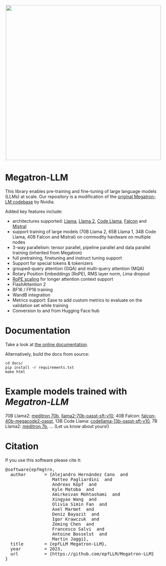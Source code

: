 
<div align="center">
  <img src="docs/imgs/llama-falcon.png"  width="500">
</div>

# Megatron-LLM

This library enables pre-training and fine-tuning of large language models (LLMs) at scale.
Our repository is a modification of the [original Megatron-LM codebase](https://github.com/NVIDIA/Megatron-LM) by Nvidia.

Added key features include:
- architectures supported: [Llama](https://arxiv.org/abs/2302.13971), [Llama 2](https://arxiv.org/abs/2307.09288), [Code Llama](https://arxiv.org/abs/2308.12950), [Falcon](https://huggingface.co/tiiuae) and [Mistral](https://arxiv.org/abs/2310.06825)
- support training of large models (70B Llama 2, 65B Llama 1, 34B Code Llama, 40B Falcon and Mistral) on commodity hardware on multiple nodes
- 3-way parallelism: tensor parallel, pipeline parallel and data parallel training (inherited from Megatron)
- full pretraining, finetuning and instruct tuning support
- Support for special tokens & tokenizers
- grouped-query attention (GQA) and multi-query attention (MQA)
- Rotary Position Embeddings (RoPE), RMS layer norm, Lima dropout
- [RoPE scaling](https://together.ai/blog/llama-2-7b-32k) for longer attention context support
- FlashAttention 2
- BF16 / FP16 training
- WandB integration
- Metrics support: Ease to add custom metrics to evaluate on the validation set while training
- Conversion to and from Hugging Face hub

# Documentation

Take a look at [the online documentation](https://epfllm.github.io/Megatron-LLM).

Alternatively, build the docs from source:
```
cd docs/
pip install -r requirements.txt
make html
```

# Example models trained with *Megatron-LLM*
70B Llama2: [meditron 70b](https://huggingface.co/epfl-llm/meditron-70b), [llama2-70b-oasst-sft-v10](https://huggingface.co/OpenAssistant/llama2-70b-oasst-sft-v10), 
40B Falcon: [falcon-40b-megacode2-oasst](https://huggingface.co/OpenAssistant/falcon-40b-megacode2-oasst), 
13B Code Llama: [codellama-13b-oasst-sft-v10](https://huggingface.co/OpenAssistant/codellama-13b-oasst-sft-v10), 
7B Llama2: [meditron 7b](https://huggingface.co/epfl-llm/meditron-7b), ...
(Let us know about yours!)

# Citation

If you use this software please cite it:
<pre>
@software{epfmgtrn,
  author       = {Alejandro Hernández Cano  and
                  Matteo Pagliardini  and
                  Andreas Köpf  and
                  Kyle Matoba  and
                  Amirkeivan Mohtashami  and
                  Xingyao Wang  and
                  Olivia Simin Fan  and
                  Axel Marmet  and
                  Deniz Bayazit  and
                  Igor Krawczuk  and
                  Zeming Chen  and
                  Francesco Salvi  and
                  Antoine Bosselut  and
                  Martin Jaggi},
  title        = {epfLLM Megatron-LLM},
  year         = 2023,
  url          = {https://github.com/epfLLM/Megatron-LLM}
}
</pre>
